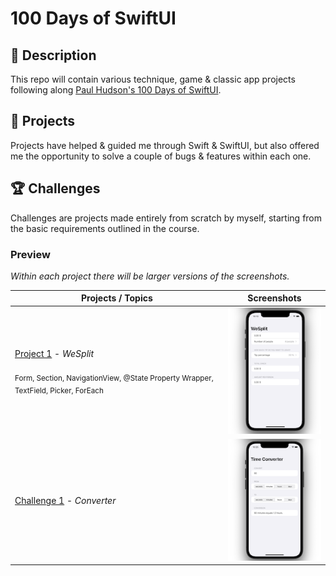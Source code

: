 # 100 Days of SwiftUI

## 📌 Description

This repo will contain various technique, game & classic app projects following along [Paul Hudson's 100 Days of SwiftUI](https://www.hackingwithswift.com/100/swiftui).

## 📒 Projects

Projects have helped & guided me through Swift & SwiftUI, but also offered me the opportunity to solve a couple of bugs & features within each one.

## 🏆 Challenges

Challenges are projects made entirely from scratch by myself, starting from the basic requirements outlined in the course.

### Preview

*Within each project there will be larger versions of the screenshots.*

Projects / Topics                                                                                                                                                            | Screenshots
---                                                                                                                                                                          |---
[Project 1](01_WeSplit) - *WeSplit* <br/>                                         <br/><sub> Form, Section, NavigationView, @State Property Wrapper, TextField, Picker, ForEach </sub> | ![screen1](https://github.com/laurakciic/100-days-of-SwiftUI/blob/master/01_WeSplit/01_WeSplit/gitAssets/mini.png) |
[Challenge 1](Challenge1_Conversions) - *Converter*  | ![screen1](https://github.com/laurakciic/100-days-of-SwiftUI/blob/master/Challenge1_Conversions/Challenge1_Conversions/gitAssets/small.png) |

